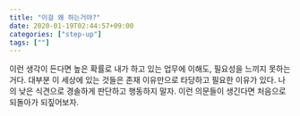 ```yaml
---
title: "이걸 왜 하는거야?"
date: 2020-01-19T02:44:57+09:00
categories: ["step-up"]
tags: [""]
---
```

이런 생각이 든다면 높은 확률로 내가 하고 있는 업무에 이해도, 필요성을 느끼지 못하는 거다. 대부분 이 세상에 있는 것들은 존재 이유만으로 타당하고 필요한 이유가 있다. 나의 낮은 식견으로 경솔하게 판단하고 행동하지 말자. 이런 의문들이 생긴다면 처음으로 되돌아가 되짚어보자.

